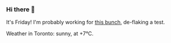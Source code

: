 ### Hi there :wave:

It's Friday! I'm probably working for [this bunch](https://github.com/kohofinancial), de-flaking a test.

Weather in Toronto: sunny, at +7°C.
